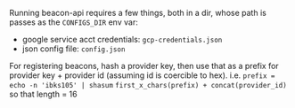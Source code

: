 Running beacon-api requires a few things, both in a dir, whose path is passes as the `CONFIGS_DIR` env var:
- google service acct credentials: `gcp-credentials.json`
- json config file: `config.json`


For registering beacons, hash a provider key, then use that as a prefix for provider key + provider id (assuming id is coercible to hex). i.e.
`prefix = echo -n 'ibks105' | shasum`
`first_x_chars(prefix) + concat(provider_id)` so that length = 16
